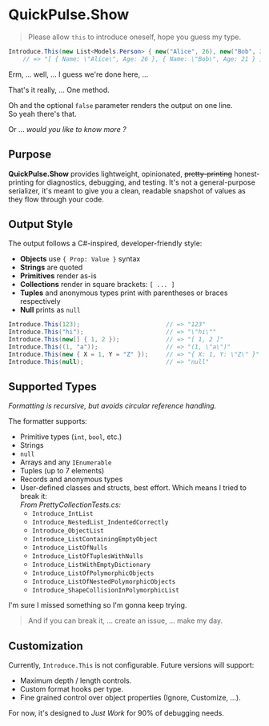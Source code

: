 # QuickPulse.Show
> Please allow `this` to introduce oneself, hope you guess my type.


```csharp
Introduce.This(new List<Models.Person> { new("Alice", 26), new("Bob", 21) }, false);
    // => "[ { Name: \"Alice\", Age: 26 }, { Name: \"Bob\", Age: 21 } ]"
```
Erm, ... well, ... I guess we're done here, ...  

That's it really, ... One method.  

Oh and the optional `false` parameter renders the output on one line.  
So yeah there's that.

Or ... *would you like to know more ?*


## Purpose
**QuickPulse.Show** provides lightweight, opinionated, ~~pretty-printing~~ honest-printing for diagnostics,
debugging, and testing. It's not a general-purpose serializer, it's meant to give you a clean,
readable snapshot of values as they flow through your code.


## Output Style
The output follows a C#-inspired, developer-friendly style:

* **Objects** use `{ Prop: Value }` syntax
* **Strings** are quoted
* **Primitives** render as-is
* **Collections** render in square brackets: `[ ... ]`
* **Tuples** and anonymous types print with parentheses or braces respectively
* **Null** prints as `null`



```csharp
Introduce.This(123);                        // => "123"
Introduce.This("hi");                       // => "\"hi\""
Introduce.This(new[] { 1, 2 });             // => "[ 1, 2 ]"
Introduce.This((1, "a"));                   // => "(1, \"a\")"
Introduce.This(new { X = 1, Y = "Z" });     // => "{ X: 1, Y: \"Z\" }"
Introduce.This(null);                       // => "null"
```

## Supported Types
*Formatting is recursive, but avoids circular reference handling.*

The formatter supports:

* Primitive types (`int`, `bool`, etc.)
* Strings
* `null`
* Arrays and any `IEnumerable`
* Tuples (up to 7 elements)
* Records and anonymous types
* User-defined classes and structs, best effort. Which means I tried to break it:  
  *From PrettyCollectionTests.cs:*
    * `Introduce_IntList`
    * `Introduce_NestedList_IndentedCorrectly`
    * `Introduce_ObjectList`
    * `Introduce_ListContainingEmptyObject`
    * `Introduce_ListOfNulls`
    * `Introduce_ListOfTuplesWithNulls`
    * `Introduce_ListWithEmptyDictionary`
    * `Introduce_ListOfPolymorphicObjects`
    * `Introduce_ListOfNestedPolymorphicObjects`
    * `Introduce_ShapeCollisionInPolymorphicList`

I'm sure I missed something so I'm gonna keep trying.
> And if you can break it, ... create an issue, ... make my day.


## Customization
Currently, `Introduce.This` is not configurable. Future versions will support:

* Maximum depth / length controls.
* Custom format hooks per type.
* Fine grained control over object properties (Ignore, Customize, ...).

For now, it's designed to *Just Work* for 90% of debugging needs.

